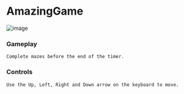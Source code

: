 # AmazingGame

![image](https://github.com/2166057/AmazingGame/assets/104145049/c638e7f1-978d-4ab9-b379-2738227a9bef)

### Gameplay

    Complete mazes before the end of the timer.

### Controls

    Use the Up, Left, Right and Down arrow on the keyboard to move.